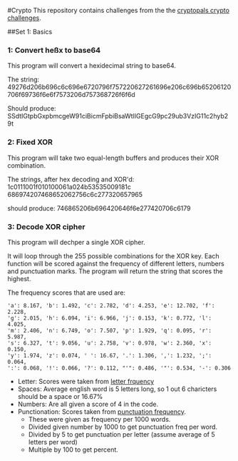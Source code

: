 #Crypto
This repository contains challenges from the the [cryptopals crypto challenges](http://cryptopals.com/).

##Set 1: Basics

### 1: Convert heßx to base64
This program will convert a hexidecimal string to base64.

The string:
49276d206b696c6c696e6720796f757220627261696e206c696b65206120706f69736f6e6f7573206d757368726f6f6d

Should produce:
SSdtIGtpbGxpbmcgeW91ciBicmFpbiBsaWtlIGEgcG9pc29ub3VzIG11c2hyb29t

### 2: Fixed XOR
This program will take two equal-length buffers and produces their XOR combination.

The strings, after hex decoding and XOR'd:
1c0111001f010100061a024b53535009181c
686974207468652062756c6c277320657965

should produce:
746865206b696420646f6e277420706c6179

### 3: Decode XOR cipher
This program will dechper a single XOR cipher.

It will loop through the 255 possible combinations for the XOR key.
Each function will be scored against the frequency of different letters,
numbers and punctuation marks.  The program will return the string that
scores the highest.

The frequency scores that are used are:

    'a': 8.167, 'b': 1.492, 'c': 2.782, 'd': 4.253, 'e': 12.702, 'f': 2.228,
    'g': 2.015, 'h': 6.094, 'i': 6.966, 'j': 0.153, 'k': 0.772, 'l': 4.025,
    'm': 2.406, 'n': 6.749, 'o': 7.507, 'p': 1.929, 'q': 0.095, 'r': 5.987,
    's': 6.327, 't': 9.056, 'u': 2.758, 'v': 0.978, 'w': 2.360, 'x': 0.150,
    'y': 1.974, 'z': 0.074, ' ': 16.67, '.': 1.306, ',': 1.232, ';': 0.064,
    ':': 0.068, '!': 0.066, '?': 0.112, "'": 0.486, '"': 0.534, '-': 0.306

* Letter: Scores were taken from [letter frquency](https://en.wikipedia.org/wiki/Letter_frequency)
* Spaces: Average english word is 5 letters long, so 1 out 6 charicters should be a space or 16.67%
* Numbers: Are all given a score of 4 in the code.
* Punctionation: Scores taken from [punctuation frequency](https://en.wikipedia.org/wiki/Punctuation_of_English).
    * These were given as frequency per 1000 words.
    * Divided given number by 1000 to get punctuation freq per word.
    * Divided by 5 to get punctuation per letter (assume average of 5 letters per word)
    * Multiple by 100 to get percent.
